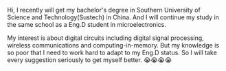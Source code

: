 Hi, I recently will get my bachelor's degree in Southern University of Science and Technology(Sustech) in China. And I will continue my study in the same school as a Eng.D student in microelectronics.

My interest is about digital circuits including digital signal processing, wireless communications and computing-in-memory. But my knowledge is so poor that I need to work hard to adapt to my Eng.D status. So I will take every suggestion seriously to get myself better. 😭😭😭😭


